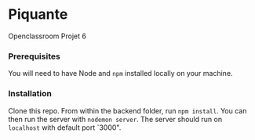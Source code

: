 # Piquante
Openclassroom Projet 6

### Prerequisites ###

You will need to have Node and `npm` installed locally on your machine.

### Installation ###

Clone this repo. From within the backend folder, run `npm install`. You 
can then run the server with `nodemon server`.
The server should run on `localhost` with default port `3000".
